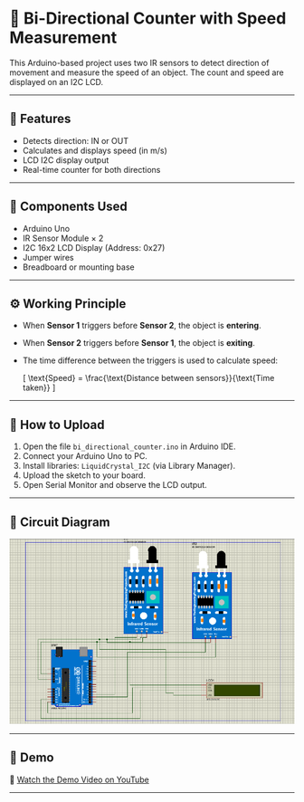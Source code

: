 # 🚦 Bi-Directional Counter with Speed Measurement

This Arduino-based project uses two IR sensors to detect direction of movement and measure the speed of an object. The count and speed are displayed on an I2C LCD.

---

## 📌 Features

- Detects direction: IN or OUT
- Calculates and displays speed (in m/s)
- LCD I2C display output
- Real-time counter for both directions

---

## 🧰 Components Used

- Arduino Uno
- IR Sensor Module × 2
- I2C 16x2 LCD Display (Address: 0x27)
- Jumper wires
- Breadboard or mounting base

---

## ⚙️ Working Principle

- When **Sensor 1** triggers before **Sensor 2**, the object is **entering**.
- When **Sensor 2** triggers before **Sensor 1**, the object is **exiting**.
- The time difference between the triggers is used to calculate speed:
  
  \[
  \text{Speed} = \frac{\text{Distance between sensors}}{\text{Time taken}}
  \]

---

## 🚀 How to Upload

1. Open the file `bi_directional_counter.ino` in Arduino IDE.
2. Connect your Arduino Uno to PC.
3. Install libraries: `LiquidCrystal_I2C` (via Library Manager).
4. Upload the sketch to your board.
5. Open Serial Monitor and observe the LCD output.

---

## 📸 Circuit Diagram

![Circuit Diagram](circuit_diagram.png)

---


## 🧪 Demo 

🎥 [Watch the Demo Video on YouTube](https://youtu.be/IhTZK_EVxWw)


---

